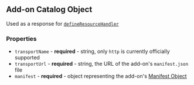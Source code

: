 ## Add-on Catalog Object

Used as a response for [`defineResourceHandler`](../requests/defineResourceHandler.md)

### Properties

* ``transportName`` - **required** - string, only `http` is currently officially supported
* ``transportUrl`` - **required** - string, the URL of the add-on's `manifest.json` file
* ``manifest`` - **required** - object representing the add-on's [Manifest Object](./manifest.md)
